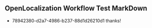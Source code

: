 ## OpenLocalization Workflow Test MarkDown

* 78942380-d2a7-4986-b237-88d1d26210d1 
thanks!



<!--HONumber=Jan16_HO4-->
